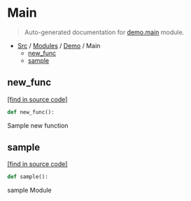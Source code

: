 # Main

> Auto-generated documentation for [demo.main](../../../demo/main.py) module.

- [Src](../README.md#src-index) / [Modules](../MODULES.md#src-modules) / [Demo](index.md#demo) / Main
    - [new_func](#new_func)
    - [sample](#sample)

## new_func

[[find in source code]](../../../demo/main.py#L6)

```python
def new_func():
```

Sample new function

## sample

[[find in source code]](../../../demo/main.py#L2)

```python
def sample():
```

sample Module
